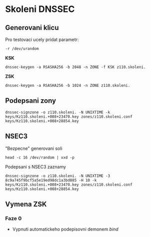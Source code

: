 # Skoleni DNSSEC

## Generovani klicu

Pro testovaci ucely pridat parametr:

    -r /dev/urandom

**KSK**

    dnssec-keygen -a RSASHA256 -b 2048 -n ZONE -f KSK z110.skoleni.

**ZSK**

    dnssec-keygen -a RSASHA256 -b 1024 -n ZONE z110.skoleni.

## Podepsani zony

    dnssec-signzone -o z110.skoleni. -N UNIXTIME -k keys/Kz110.skoleni.+008+23470.key zones/z110.skoleni.conf keys/Kz110.skoleni.+008+28854.key

## NSEC3

"Bezpecne" generovani soli

    head -c 16 /dev/random | xxd -p

Podepsani s NSEC3 zaznamy

    dnssec-signzone -o z110.skoleni. -N UNIXTIME -3 8c9a745f9bcf5a5e19ed98dc1a3bd885 -H 10 -k keys/Kz110.skoleni.+008+23470.key zones/z110.skoleni.conf keys/Kz110.skoleni.+008+28854.key

## Vymena ZSK

### Faze 0

 * Vypnuti automatickeho podepisovni demonem *bind*

